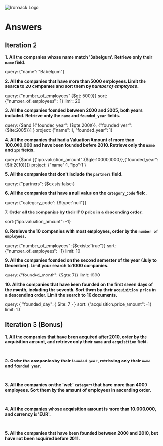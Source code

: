 ![Ironhack Logo](https://i.imgur.com/1QgrNNw.png)

# Answers

## Iteration 2

**1. All the companies whose name match 'Babelgum'. Retrieve only their `name` field.**

<!-- Your Query Goes Here -->
query: {"name": "Babelgum"}
<br>

**2. All the companies that have more than 5000 employees. Limit the search to 20 companies and sort them by *number of employees*.**

<!-- Your Query Goes Here -->
query: {"number_of_employees":{$gt: 5000}}
sort: {"number_of_employees" : 1}
limit: 20
<br>

**3. All the companies founded between 2000 and 2005, both years included. Retrieve only the `name` and `founded_year` fields.**

<!-- Your Query Goes Here -->
query: {$and:[{"founded_year": {$gte:2000}}, {"founded_year": {$lte:2005}}] }
project: {"name": 1, "founded_year": 1}
<br>

**4. All the companies that had a Valuation Amount of more than 100.000.000 and have been founded before 2010. Retrieve only the `name` and `ipo` fields.**

<!-- Your Query Goes Here -->
query: {$and:[{"ipo.valuation_amount":{$gte:100000000}},{"founded_year":{$lt:2010}}]}
project: {"name":1, "ipo":1 }
<br>

**5. All the companies that don't include the `partners` field.**

<!-- Your Query Goes Here -->
query: {"partners": {$exists:false}}
<br>

**6. All the companies that have a null value on the `category_code` field.**

<!-- Your Query Goes Here -->
query: {"category_code": {$type:"null"}}
<br>

**7. Order all the companies by their IPO price in a descending order.**

<!-- Your Query Goes Here -->
sort:{"ipo.valuation_amount": -1}
<br>

**8. Retrieve the 10 companies with most employees, order by the `number of employees`.**

<!-- Your Query Goes Here -->
query: {"number_of_employees": {$exists:"true"}}
sort: {"number_of_employees": -1}
limit: 10
<br>

**9. All the companies founded on the second semester of the year (July to December). Limit your search to 1000 companies.**

<!-- Your Query Goes Here -->
query: {"founded_month": {$gte: 7}}
limit: 1000
<br>

**10. All the companies that have been founded on the first seven days of the month, including the seventh. Sort them by their `acquisition price` in a descending order. Limit the search to 10 documents.**

<!-- Your Query Goes Here -->
query: { "founded_day": { $lte: 7 } }
sort: {"acquisition.price_amount": -1}
limit: 10
<br>

## Iteration 3 (Bonus)

**1. All the companies that have been acquired after 2010, order by the acquisition amount, and retrieve only their `name` and `acquisition` field.**

<!-- Your Query Goes Here -->

<br>

**2. Order the companies by their `founded year`, retrieving only their `name` and `founded year`.**

<!-- Your Query Goes Here -->

<br>

**3. All the companies on the 'web' `category` that have more than 4000 employees. Sort them by the amount of employees in ascending order.**

<!-- Your Query Goes Here -->

<br>

**4. All the companies whose acquisition amount is more than 10.000.000, and currency is 'EUR'.**

<!-- Your Query Goes Here -->

<br>

**5. All the companies that have been founded between 2000 and 2010, but have not been acquired before 2011.**

<!-- Your Query Goes Here -->

<br>
